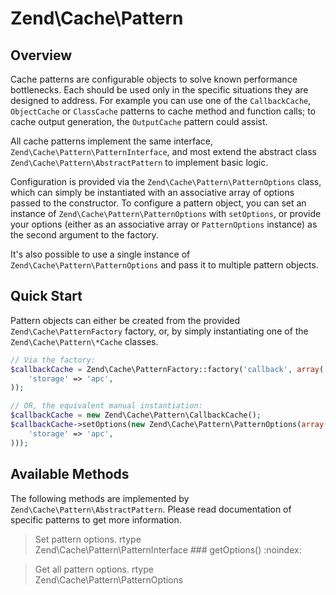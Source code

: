 # Zend\\Cache\\Pattern

## Overview

Cache patterns are configurable objects to solve known performance bottlenecks. Each should be used
only in the specific situations they are designed to address. For example you can use one of the
`CallbackCache`, `ObjectCache` or `ClassCache` patterns to cache method and function calls; to cache
output generation, the `OutputCache` pattern could assist.

All cache patterns implement the same interface, `Zend\Cache\Pattern\PatternInterface`, and most
extend the abstract class `Zend\Cache\Pattern\AbstractPattern` to implement basic logic.

Configuration is provided via the `Zend\Cache\Pattern\PatternOptions` class, which can simply be
instantiated with an associative array of options passed to the constructor. To configure a pattern
object, you can set an instance of `Zend\Cache\Pattern\PatternOptions` with `setOptions`, or provide
your options (either as an associative array or `PatternOptions` instance) as the second argument to
the factory.

It's also possible to use a single instance of `Zend\Cache\Pattern\PatternOptions` and pass it to
multiple pattern objects.

## Quick Start

Pattern objects can either be created from the provided `Zend\Cache\PatternFactory` factory, or, by
simply instantiating one of the `Zend\Cache\Pattern\*Cache` classes.

```php
// Via the factory:
$callbackCache = Zend\Cache\PatternFactory::factory('callback', array(
    'storage' => 'apc',
));
```

```php
// OR, the equivalent manual instantiation:
$callbackCache = new Zend\Cache\Pattern\CallbackCache();
$callbackCache->setOptions(new Zend\Cache\Pattern\PatternOptions(array(
    'storage' => 'apc',
)));
```

## Available Methods

The following methods are implemented by `Zend\Cache\Pattern\AbstractPattern`. Please read
documentation of specific patterns to get more information.

> Set pattern options.
rtype  
Zend\\Cache\\Pattern\\PatternInterface
\#\#\# getOptions() :noindex:

> Get all pattern options.
rtype  
Zend\\Cache\\Pattern\\PatternOptions

